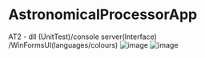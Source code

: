 # AstronomicalProcessorApp
AT2 - dll (UnitTest)/console server(Interface) /WinFormsUI(languages/colours)
![image](https://github.com/2022Dong/AstronomicalProcessorApp/assets/110579171/248c25e0-db9a-4b17-8bab-71d754d560e0)
![image](https://github.com/2022Dong/AstronomicalProcessorApp/assets/110579171/e6cbd4d3-d59d-45df-af7e-c6d91c82086d)

